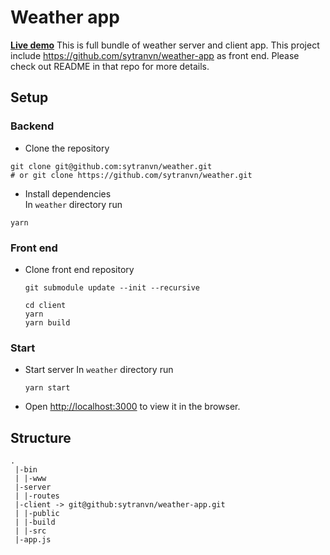 # Weather app
[**Live demo**](https://weather-dot-sytranvn.as.r.appspot.com/)
This is full bundle of weather server and client app.
This project include https://github.com/sytranvn/weather-app as front end. Please check out README in that repo for more details.

## Setup
### Backend
- Clone the repository  
```
git clone git@github.com:sytranvn/weather.git
# or git clone https://github.com/sytranvn/weather.git
```
- Install dependencies  
 In `weather` directory run 
 ```
 yarn
 ```

### Front end
- Clone front end repository  
    ```
    git submodule update --init --recursive
    ```
    ```
    cd client
    yarn
    yarn build
    ```
### Start
- Start server
    In `weather` directory run  
    ```
    yarn start
    ```
- Open [http://localhost:3000](http://localhost:3000) to view it in the browser.

## Structure
``` 
.
 |-bin
 | |-www
 |-server
 | |-routes
 |-client -> git@github:sytranvn/weather-app.git
 | |-public
 | |-build
 | |-src
 |-app.js
 
```
